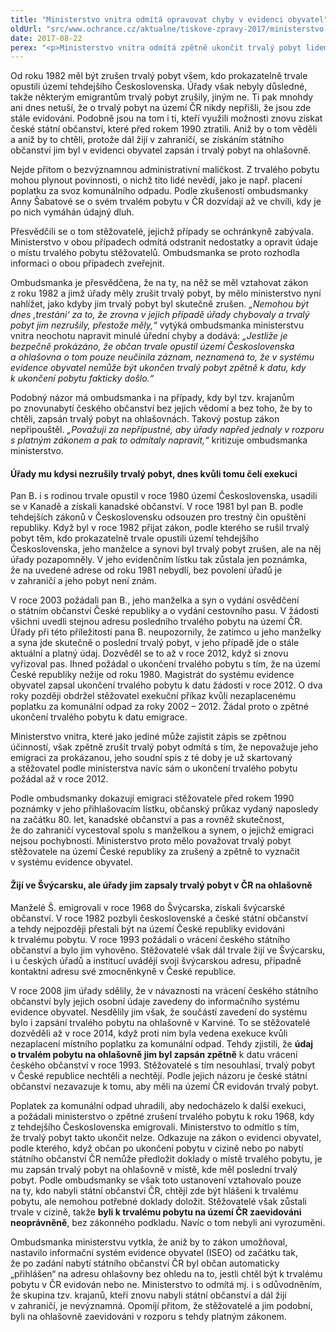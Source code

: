 ```yaml
---
title: "Ministerstvo vnitra odmítá opravovat chyby v evidenci obyvatel"
oldUrl: "src/www.ochrance.cz/aktualne/tiskove-zpravy-2017/ministerstvo-vnitra-odmita-opravovat-chyby-v-evidenci-obyvatel"
date: 2017-08-22
perex: "<p>Ministerstvo vnitra odmítá zpětně ukončit trvalý pobyt lidem, kteří před rokem 1990 emigrovali a v České republice od té doby nežijí. Úřady totiž některým z nich v 80. letech trvalý pobyt nezrušily, ačkoli měly, nebo jim naopak po znovunabytí státního občanství trvalý pobyt bez jejich vědomí vytvořily. Aniž by to tušili, mají tito lidé v ČR trvalý pobyt, v důsledku čehož jim například vzniká dluh za komunální odpad. Ministerstvo však trvá na tom, že údaj o trvalém pobytu zpětně změnit nelze a odmítá těmto lidem pomoct.</p>"
---
```


<!-- imported from the old website -->

<p>Od roku 1982 měl být zrušen trvalý pobyt všem, kdo prokazatelně trvale opustili území tehdejšího Československa. Úřady však nebyly důsledné, takže některým emigrantům trvalý pobyt zrušily, jiným ne. Ti pak mnohdy ani dnes netuší, že o trvalý pobyt na území ČR nikdy nepřišli, že jsou zde stále evidováni. Podobně jsou na tom i ti, kteří využili možnosti znovu získat české státní občanství, které před rokem 1990 ztratili. Aniž by o tom věděli a aniž by to chtěli, protože dál žijí v zahraničí, se získáním státního občanství jim byl v evidenci obyvatel zapsán i trvalý pobyt na ohlašovně.</p> <p>Nejde přitom o bezvýznamnou administrativní maličkost. Z trvalého pobytu mohou plynout povinnosti, o nichž tito lidé nevědí, jako je např. placení poplatku za svoz komunálního odpadu. Podle zkušeností ombudsmanky Anny Šabatové se o svém trvalém pobytu v ČR dozvídají až ve chvíli, kdy je po nich vymáhán údajný dluh.</p> <p>Přesvědčili se o tom stěžovatelé, jejichž případy se ochránkyně zabývala. Ministerstvo v obou případech odmítá odstranit nedostatky a opravit údaje o místu trvalého pobytu stěžovatelů. Ombudsmanka se proto rozhodla informaci o obou případech zveřejnit.</p> <p>Ombudsmanka je přesvědčena, že na ty, na něž se měl vztahovat zákon z roku 1982 a jimž úřady měly zrušit trvalý pobyt, by mělo ministerstvo nyní nahlížet, jako kdyby jim trvalý pobyt byl skutečně zrušen. <i>„Nemohou být dnes ‚trestáni‘ za to, že zrovna v jejich případě úřady chybovaly a trvalý pobyt jim nezrušily, přestože měly,“</i> vytýká ombudsmanka ministerstvu vnitra neochotu napravit minulé úřední chyby a dodává: <i>„Jestliže je bezpečně prokázáno, že občan trvale opustil území Československa a ohlašovna o tom pouze neučinila záznam, neznamená to, že v systému evidence obyvatel nemůže být ukončen trvalý pobyt zpětně k datu, kdy k ukončení pobytu fakticky došlo.“</i></p> <p>Podobný názor má ombudsmanka i na případy, kdy byl tzv. krajanům po znovunabytí českého občanství bez jejich vědomí a bez toho, že by to chtěli, zapsán trvalý pobyt na ohlašovnách. Takový postup zákon nepřipouštěl. <i>„Považuji za nepřípustné, aby úřady napřed jednaly v rozporu s platným zákonem a pak to odmítaly napravit,“</i> kritizuje ombudsmanka ministerstvo.</p> <h4>Úřady mu kdysi nezrušily trvalý pobyt, dnes kvůli tomu čelí exekuci</h4> <p>Pan B. i s rodinou trvale opustil v roce 1980 území Československa, usadili se v Kanadě a získali kanadské občanství. V roce 1981 byl pan B. podle tehdejších zákonů v Československu odsouzen pro trestný čin opuštění republiky. Když byl v roce 1982 přijat zákon, podle kterého se rušil trvalý pobyt těm, kdo prokazatelně trvale opustili území tehdejšího Československa, jeho manželce a synovi byl trvalý pobyt zrušen, ale na něj úřady pozapomněly. V jeho evidenčním lístku tak zůstala jen poznámka, že na uvedené adrese od roku 1981 nebydlí, bez povolení úřadů je v zahraničí a jeho pobyt není znám. </p> <p>V roce 2003 požádali pan B., jeho manželka a syn o vydání osvědčení o státním občanství České republiky a o vydání cestovního pasu. V žádosti všichni uvedli stejnou adresu posledního trvalého pobytu na území ČR. Úřady při této příležitosti pana B. neupozornily, že zatímco u jeho manželky a syna jde skutečně o poslední trvalý pobyt, v jeho případě jde o stále aktuální a platný údaj. Dozvěděl se to až v roce 2012, když si znovu vyřizoval pas. Ihned požádal o ukončení trvalého pobytu s tím, že na území České republiky nežije od roku 1980. Magistrát do systému evidence obyvatel zapsal ukončení trvalého pobytu k datu žádosti v roce 2012. O dva roky později obdržel stěžovatel exekuční příkaz kvůli nezaplacenému poplatku za komunální odpad za roky 2002 – 2012. Žádal proto o zpětné ukončení trvalého pobytu k datu emigrace. </p> <p>Ministerstvo vnitra, které jako jediné může zajistit zápis se zpětnou účinností, však zpětně zrušit trvalý pobyt odmítá s tím, že nepovažuje jeho emigraci za prokázanou, jeho soudní spis z té doby je už skartovaný a stěžovatel podle ministerstva navíc sám o ukončení trvalého pobytu požádal až v roce 2012.</p> <p>Podle ombudsmanky dokazují emigraci stěžovatele před rokem 1990 poznámky v jeho přihlašovacím lístku, občanský průkaz vydaný naposledy na začátku 80. let, kanadské občanství a pas a rovněž skutečnost, že do zahraničí vycestoval spolu s manželkou a synem, o jejichž emigraci nejsou pochybnosti. Ministerstvo proto mělo považovat trvalý pobyt stěžovatele na území České republiky za zrušený a zpětně to vyznačit v systému evidence obyvatel.</p> <h4>Žijí ve Švýcarsku, ale úřady jim zapsaly trvalý pobyt v ČR na ohlašovně</h4> <p>Manželé Š. emigrovali v roce 1968 do Švýcarska, získali švýcarské občanství. V roce 1982 pozbyli československé a české státní občanství a tehdy nejpozději přestali být na území České republiky evidováni k trvalému pobytu. V roce 1993 požádali o vrácení českého státního občanství a bylo jim vyhověno. Stěžovatelé však dál trvale žijí ve Švýcarsku, i u českých úřadů a institucí uvádějí svoji švýcarskou adresu, případně kontaktní adresu své zmocněnkyně v České republice.</p> <p>V roce 2008 jim úřady sdělily, že v návaznosti na vrácení českého státního občanství byly jejich osobní údaje zavedeny do informačního systému evidence obyvatel. Nesdělily jim však, že součástí zavedení do systému bylo i zapsání trvalého pobytu na ohlašovně v Karviné. To se stěžovatelé dozvěděli až v roce 2014, když proti nim byla vedena exekuce kvůli nezaplacení místního poplatku za komunální odpad. Tehdy zjistili, že <b>údaj o trvalém pobytu na ohlašovně jim byl zapsán zpětně</b> k datu vrácení českého občanství v roce 1993. Stěžovatelé s tím nesouhlasí, trvalý pobyt v České republice nechtěli a nechtějí. Podle jejich názoru je české státní občanství nezavazuje k tomu, aby měli na území ČR evidován trvalý pobyt.</p> <p>Poplatek za komunální odpad uhradili, aby nedocházelo k další exekuci, a požádali ministerstvo o zpětné zrušení trvalého pobytu k roku 1968, kdy z tehdejšího Československa emigrovali. Ministerstvo to odmítlo s tím, že trvalý pobyt takto ukončit nelze. Odkazuje na zákon o evidenci obyvatel, podle kterého, když občan po ukončení pobytu v cizině nebo po nabytí státního občanství ČR nemůže předložit doklady o místě trvalého pobytu, je mu zapsán trvalý pobyt na ohlašovně v místě, kde měl poslední trvalý pobyt. Podle ombudsmanky se však toto ustanovení vztahovalo pouze na ty, kdo nabyli státní občanství ČR, chtějí zde být hlášeni k trvalému pobytu, ale nemohou potřebné doklady doložit. Stěžovatelé však zůstali trvale v cizině, takže <b>byli k trvalému pobytu na území ČR zaevidováni neoprávněně</b>, bez zákonného podkladu. Navíc o tom nebyli ani vyrozuměni.</p><p> Ombudsmanka ministerstvu vytkla, že aniž by to zákon umožňoval, nastavilo informační systém evidence obyvatel (ISEO) od začátku tak, že po zadání nabytí státního občanství ČR byl občan automaticky „přihlášen“ na adresu ohlašovny bez ohledu na to, jestli chtěl být k trvalému pobytu v ČR evidován nebo ne. Ministerstvo to odmítá mj. i s odůvodněním, že skupina tzv. krajanů, kteří znovu nabyli státní občanství a dál žijí v zahraničí, je nevýznamná. Opomíjí přitom, že stěžovatelé a jim podobní, byli na ohlašovně zaevidováni v rozporu s tehdy platným zákonem.</p>
